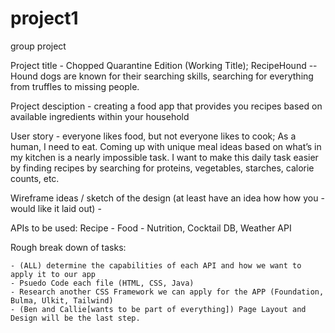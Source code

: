 # project1
group project


Project title - Chopped Quarantine Edition (Working Title); RecipeHound -- Hound dogs are known for their searching skills, searching for everything from truffles to missing people.

Project desciption - creating a food app that provides you recipes based on available ingredients within your household

User story - everyone likes food, but not everyone likes to cook; As a human, I need to eat. Coming up with unique meal ideas based on what’s in my kitchen is a nearly impossible task. I want to make this daily task easier by finding recipes by searching for proteins, vegetables, starches, calorie counts, etc.

Wireframe ideas / sketch of the design (at least have an idea how how you -would like it laid out) - 

APIs to be used: Recipe - Food - Nutrition, Cocktail DB, Weather API

Rough break down of tasks: 

    - (ALL) determine the capabilities of each API and how we want to apply it to our app
    - Psuedo Code each file (HTML, CSS, Java)
    - Research another CSS Framework we can apply for the APP (Foundation, Bulma, Ulkit, Tailwind)
    - (Ben and Callie[wants to be part of everything]) Page Layout and Design will be the last step. 
